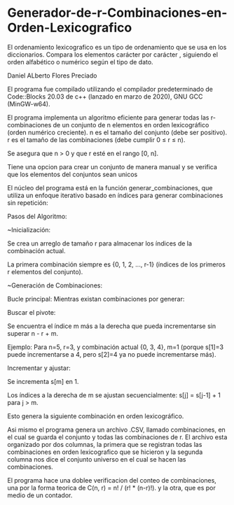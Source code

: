 # Generador-de-r-Combinaciones-en-Orden-Lexicografico

El ordenamiento lexicografico es un tipo de ordenamiento que se usa en los diccionarios. Compara los elementos carácter por carácter , siguiendo el orden alfabético o numérico según el tipo de dato.

Daniel ALberto Flores Preciado

El programa fue compilado utilizando el compilador predeterminado de Code::Blocks 20.03 de c++ (lanzado en marzo de 2020), GNU GCC (MinGW-w64).

El programa implementa un algoritmo eficiente para generar todas las r-combinaciones de un conjunto de n elementos en orden lexicográfico (orden numérico creciente).
n es el tamaño del conjunto (debe ser positivo).
r es el tamaño de las combinaciones (debe cumplir 0 ≤ r ≤ n).

Se asegura que n > 0 y que r esté en el rango [0, n].

Tiene una opcion para crear un conjunto de manera manual y se  verifica que los elementos del conjuntos sean unicos




El núcleo del programa está en la función generar_combinaciones, que utiliza un enfoque iterativo basado en índices para generar combinaciones sin repetición:

Pasos del Algoritmo:

~Inicialización:

Se crea un arreglo  de tamaño r para almacenar los índices de la combinación actual.

La primera combinación siempre es {0, 1, 2, ..., r-1} (índices de los primeros r elementos del conjunto).

~Generación de Combinaciones:

Bucle principal: Mientras existan combinaciones por generar:

Buscar el pivote:

Se encuentra el índice m más a la derecha que pueda incrementarse sin superar n - r + m.

Ejemplo: Para n=5, r=3, y combinación actual {0, 3, 4}, m=1 (porque s[1]=3 puede incrementarse a 4, pero s[2]=4 ya no puede incrementarse más).

Incrementar y ajustar:

Se incrementa s[m] en 1.

Los índices a la derecha de m se ajustan secuencialmente: s[j] = s[j-1] + 1 para j > m.

Esto genera la siguiente combinación en orden lexicográfico.

Asi mismo el programa genera un archivo .CSV, llamado combinaciones, en el cual se guarda el conjunto y todas las combinaciones de r. El archivo esta organizado por dos columnas, la primera que se registran todas las combinaciones en orden lexicografico que se hicieron y la segunda columna nos dice el conjunto universo en el cual se hacen las combinaciones.

El programa hace una doblee verificacion del conteo de combinaciones, una por la forma teorica de  C(n, r) = n! / (r! * (n-r)!). y la otra, que es por medio de un contador.



